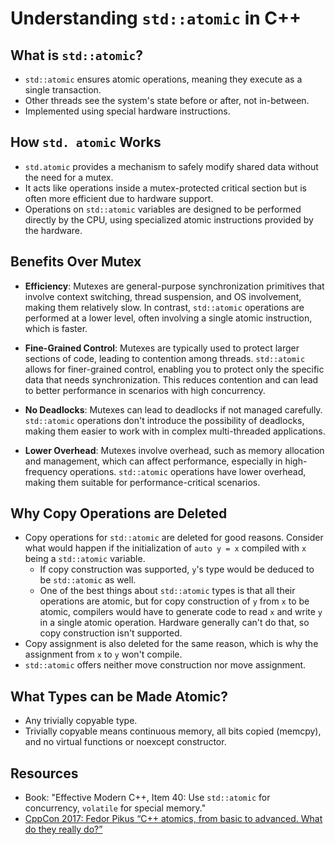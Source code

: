 # Understanding `std::atomic` in C++

## What is `std::atomic`?

- `std::atomic` ensures atomic operations, meaning they execute as a single transaction.
- Other threads see the system's state before or after, not in-between.
- Implemented using special hardware instructions.

## How `std. atomic` Works

- `std.atomic` provides a mechanism to safely modify shared data without the need for a mutex.
- It acts like operations inside a mutex-protected critical section but is often more efficient due to hardware support.
- Operations on `std::atomic` variables are designed to be performed directly by the CPU, using specialized atomic
  instructions provided by the hardware.

## Benefits Over Mutex

- **Efficiency**: Mutexes are general-purpose synchronization primitives that involve context switching, thread
  suspension, and OS involvement, making them relatively slow. In contrast, `std::atomic` operations are performed at a
  lower level, often involving a single atomic instruction, which is faster.

- **Fine-Grained Control**: Mutexes are typically used to protect larger sections of code, leading to contention among
  threads. `std::atomic` allows for finer-grained control, enabling you to protect only the specific data that needs
  synchronization. This reduces contention and can lead to better performance in scenarios with high concurrency.

- **No Deadlocks**: Mutexes can lead to deadlocks if not managed carefully. `std::atomic` operations don't introduce the
  possibility of deadlocks, making them easier to work with in complex multi-threaded applications.

- **Lower Overhead**: Mutexes involve overhead, such as memory allocation and management, which can affect performance,
  especially in high-frequency operations. `std::atomic` operations have lower overhead, making them suitable for
  performance-critical scenarios.

## Why Copy Operations are Deleted

- Copy operations for `std::atomic` are deleted for good reasons. Consider what would happen if the initialization
  of `auto y = x` compiled with `x` being a `std::atomic` variable.
    - If copy construction was supported, `y`'s type would be deduced to be `std::atomic` as well.
    - One of the best things about `std::atomic` types is that all their operations are atomic, but for copy
      construction of `y` from `x` to be atomic, compilers would have to generate code to read `x` and write `y` in a
      single atomic operation. Hardware generally can't do that, so copy construction isn't supported.
- Copy assignment is also deleted for the same reason, which is why the assignment from `x` to `y` won't compile.
- `std::atomic` offers neither move construction nor move assignment.

## What Types can be Made Atomic?

- Any trivially copyable type.
- Trivially copyable means continuous memory, all bits copied (memcpy), and no virtual functions or noexcept
  constructor.

## Resources

- Book: "Effective Modern C++, Item 40: Use `std::atomic` for concurrency, `volatile` for special memory."
- [CppCon 2017: Fedor Pikus “C++ atomics, from basic to advanced. What do they really do?”](https://youtu.be/ZQFzMfHIxng?si=Xg76HGz68yGNxW9v)
